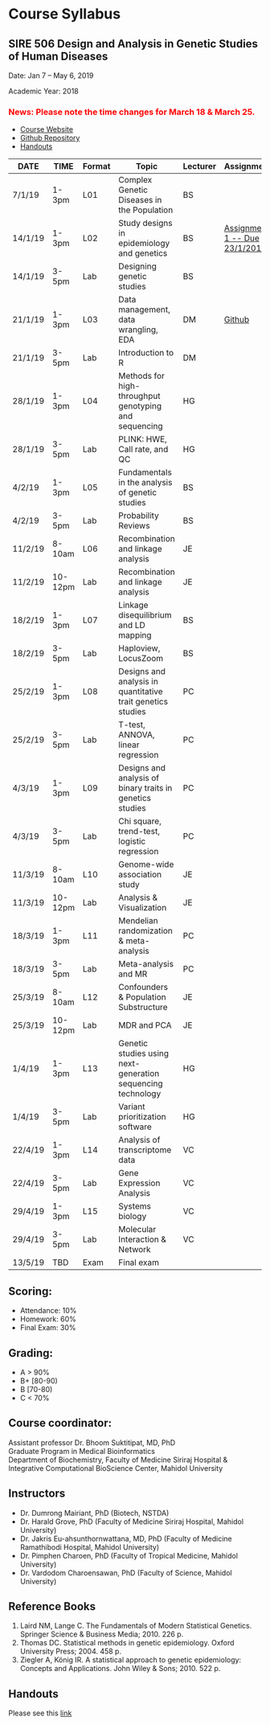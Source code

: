 Course Syllabus
===============

SIRE 506 Design and Analysis in Genetic Studies of Human Diseases
-----------------------------------------------------------------

Date:  Jan 7 – May 6, 2019

Academic Year: 2018

### <span style="color:red">News: Please note the time changes for March 18 & March 25.</span>

-   [Course Website](https://si-medbif.github.io/SIRE506/)
-   [Github Repository](https://github.com/si-medbif/SIRE506)
-   [Handouts](https://www.dropbox.com/sh/2uihuw7taej6lwb/AABqngbn71SeymYEgyyD9c4aa?dl=0)

DATE      | TIME    | Format    | Topic     | Lecturer | Assignment |
----------|---------|-----------|-----------|----------|------------|
7/1/19 | 1-3pm | L01 | Complex Genetic Diseases in the Population | BS ||
14/1/19 | 1-3pm | L02 | Study designs in epidemiology and genetics | BS | [Assignment 1 -- Due 23/1/2019](assignment/assignment01.md) |
14/1/19 | 3-5pm | Lab | Designing genetic studies | BS ||
21/1/19 | 1-3pm | L03 | Data management, data wrangling, EDA | DM |[Github](https://github.com/si-medbif/SIRE506-R-Intro)|
21/1/19 | 3-5pm | Lab | Introduction to R | DM||
28/1/19| 1-3pm | L04 | Methods for high-throughput genotyping and sequencing | HG||
28/1/19| 3-5pm | Lab | PLINK: HWE, Call rate, and QC | HG||
4/2/19| 1-3pm | L05 | Fundamentals in the analysis of genetic studies | BS||
4/2/19 | 3-5pm | Lab | Probability Reviews | BS||
11/2/19  | 8-10am | L06 | Recombination and linkage analysis | JE||
11/2/19 | 10-12pm | Lab | Recombination and linkage analysis | JE||
18/2/19 | 1-3pm | L07 | Linkage disequilibrium and LD mapping | BS||
18/2/19 | 3-5pm | Lab | Haploview, LocusZoom | BS||
25/2/19 | 1-3pm | L08 | Designs and analysis in quantitative trait genetics studies | PC||
25/2/19 | 3-5pm | Lab | T-test, ANNOVA, linear regression | PC||
4/3/19 | 1-3pm | L09 | Designs and analysis of binary traits in genetics studies | PC||
4/3/19 | 3-5pm | Lab | Chi square, trend-test, logistic regression | PC||
11/3/19 | 8-10am | L10 | Genome-wide association study | JE||
11/3/19 | 10-12pm | Lab | Analysis & Visualization | JE||
18/3/19 | 1-3pm | L11 |Mendelian randomization & meta-analysis | PC||
18/3/19 | 3-5pm | Lab |Meta-analysis and MR | PC||
25/3/19 | 8-10am | L12 | Confounders & Population Substructure | JE||
25/3/19 | 10-12pm | Lab | MDR and PCA | JE |
1/4/19 | 1-3pm | L13 | Genetic studies using next-generation sequencing technology | HG||
1/4/19 | 3-5pm | Lab | Variant prioritization software | HG||
22/4/19 | 1-3pm | L14 | Analysis of transcriptome data | VC||
22/4/19 | 3-5pm | Lab | Gene Expression Analysis | VC||
29/4/19 | 1-3pm | L15 | Systems biology  | VC||
29/4/19 | 3-5pm | Lab | Molecular Interaction & Network | VC||
13/5/19 | TBD | Exam | Final exam||

Scoring:
--------

* Attendance: 10%
* Homework: 60%
* Final Exam: 30%

Grading:
--------

* A > 90%
* B+ [80-90)
* B [70-80)
* C < 70%

Course coordinator:
-------------------

Assistant professor Dr. Bhoom Suktitipat, MD, PhD  
Graduate Program in Medical Bioinformatics  
Department of Biochemistry, Faculty of Medicine Siriraj Hospital &  
Integrative Computational BioScience Center, Mahidol University

Instructors
----------
* Dr. Dumrong Mairiant, PhD (Biotech, NSTDA)
* Dr. Harald Grove, PhD (Faculty of Medicine Siriraj Hospital, Mahidol University)
* Dr. Jakris Eu-ahsunthornwattana, MD, PhD (Faculty of Medicine Ramathibodi Hospital, Mahidol University)
* Dr. Pimphen Charoen, PhD (Faculty of Tropical Medicine, Mahidol University)
* Dr. Vardodom Charoensawan, PhD (Faculty of Science, Mahidol University)

Reference Books
------------------
1. Laird NM, Lange C. The Fundamentals of Modern Statistical Genetics. Springer Science & Business Media; 2010. 226 p.
2. Thomas DC. Statistical methods in genetic epidemiology. Oxford University Press; 2004. 458 p.
3. Ziegler A, König IR. A statistical approach to genetic epidemiology: Concepts and Applications. John Wiley & Sons; 2010. 522 p.

Handouts
-----------
Please see this [link](https://www.dropbox.com/sh/2uihuw7taej6lwb/AABqngbn71SeymYEgyyD9c4aa?dl=0)
